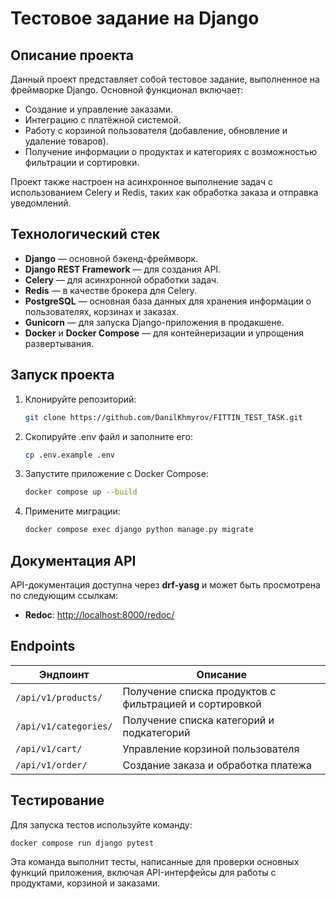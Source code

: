 # Тестовое задание на Django

## Описание проекта

Данный проект представляет собой тестовое задание, выполненное на фреймворке Django. Основной функционал включает:

- Создание и управление заказами.
- Интеграцию с платёжной системой.
- Работу с корзиной пользователя (добавление, обновление и удаление товаров).
- Получение информации о продуктах и категориях с возможностью фильтрации и сортировки.

Проект также настроен на асинхронное выполнение задач с использованием Celery и Redis, таких как обработка заказа и отправка уведомлений.

## Технологический стек

- **Django** — основной бэкенд-фреймворк.
- **Django REST Framework** — для создания API.
- **Celery** — для асинхронной обработки задач.
- **Redis** — в качестве брокера для Celery.
- **PostgreSQL** — основная база данных для хранения информации о пользователях, корзинах и заказах.
- **Gunicorn** — для запуска Django-приложения в продакшене.
- **Docker** и **Docker Compose** — для контейнеризации и упрощения развертывания.

## Запуск проекта

1. Клонируйте репозиторий:
   ```bash
   git clone https://github.com/DanilKhmyrov/FITTIN_TEST_TASK.git
   ```

2. Скопируйте .env файл и заполните его:
   ```bash
   cp .env.example .env
   ```

3. Запустите приложение с Docker Compose:
   ```bash
   docker compose up --build
   ```

4. Примените миграции:
   ```bash
   docker compose exec django python manage.py migrate
   ```

## Документация API

API-документация доступна через **drf-yasg** и может быть просмотрена по следующим ссылкам:

- **Redoc**: [http://localhost:8000/redoc/](http://localhost:8000/redoc/)


## Endpoints

| Эндпоинт               | Описание                                                |
|------------------------|---------------------------------------------------------|
| `/api/v1/products/`    | Получение списка продуктов с фильтрацией и сортировкой  |
| `/api/v1/categories/`  | Получение списка категорий и подкатегорий               |
| `/api/v1/cart/`        | Управление корзиной пользователя                        |
| `/api/v1/order/`       | Создание заказа и обработка платежа                     |

## Тестирование

Для запуска тестов используйте команду:

```bash
docker compose run django pytest
```

Эта команда выполнит тесты, написанные для проверки основных функций приложения, включая API-интерфейсы для работы с продуктами, корзиной и заказами.